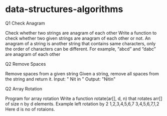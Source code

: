 # data-structures-algorithms
Q1 Check Anagram

Check whether two strings are anagram of each other Write a function to check whether two given strings are anagram of each other or not. An anagram of a string is another string that contains same characters, only the order of characters can be different. For example, “abcd” and “dabc” are anagram of each other

Q2 Remove Spaces

Remove spaces from a given string
Given a string, remove all spaces from the string and return it.
Input:  " Nit in "
Output: "Nitin"

Q2 Array Rotation

Program for array rotation
Write a function rotate(ar[], d, n) that rotates arr[] of size n by d elements.
Example left rotation by 2 
				1,2,3,4,5,6,7
				3,4,5,6,7,1,2	
Here d is no of rotaions.
